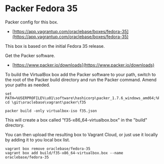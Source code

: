 # Packer Fedora 35

Packer config for this box.

* [https://app.vagrantup.com/oraclebase/boxes/fedora-35](https://app.vagrantup.com/oraclebase/boxes/fedora-35)

This box is based on the initial Fedora 35 release.

Get the Packer software.

* [https://www.packer.io/downloads](https://www.packer.io/downloads)

To build the VirtualBox box add the Packer software to your path, switch to the root of the Packer build directory and run the Packer command. Amend your paths as needed.

```
set PATH=%USERPROFILE%\u01\software\hashicorp\packer_1.7.6_windows_amd64;%PATH%
cd \git\oraclebase\vagrant\packer\f35

packer build -only virtualbox-iso f35.json
```

This will create a box called "f35-x86_64-virtualbox.box" in the "build" directory.

You can then upload the resulting box to Vagrant Cloud, or just use it locally by adding it to you local box list.

```
vagrant box remove oraclebase/fedora-35
vagrant box add build/f35-x86_64-virtualbox.box --name oraclebase/fedora-35
```
